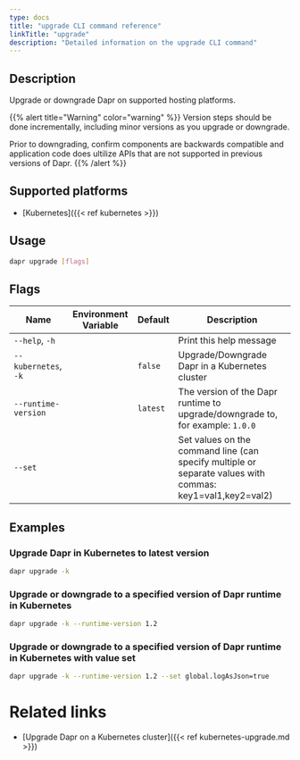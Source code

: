 ```yaml
---
type: docs
title: "upgrade CLI command reference"
linkTitle: "upgrade"
description: "Detailed information on the upgrade CLI command"
---
```


## Description

Upgrade or downgrade Dapr on supported hosting platforms. 

{{% alert title="Warning" color="warning" %}}
Version steps should be done incrementally, including minor versions as you upgrade or downgrade.

Prior to downgrading, confirm components are backwards compatible and application code does ultilize APIs that are not supported in previous versions of Dapr.
{{% /alert %}}

## Supported platforms

- [Kubernetes]({{< ref kubernetes >}})

## Usage
```bash
dapr upgrade [flags]
```

## Flags

| Name | Environment Variable | Default | Description
| --- | --- | --- | --- |
| `--help`, `-h` | | | Print this help message |
| `--kubernetes`, `-k` | | `false` | Upgrade/Downgrade Dapr in a Kubernetes cluster |
| `--runtime-version` | | `latest` | The version of the Dapr runtime to upgrade/downgrade to, for example: `1.0.0` |
| `--set` | | | Set values on the command line (can specify multiple or separate values with commas: key1=val1,key2=val2) |

## Examples

### Upgrade Dapr in Kubernetes to latest version
```bash
dapr upgrade -k
```

### Upgrade or downgrade to a specified version of Dapr runtime in Kubernetes
```bash
dapr upgrade -k --runtime-version 1.2
```

### Upgrade or downgrade to a specified version of Dapr runtime in Kubernetes with value set
```bash
dapr upgrade -k --runtime-version 1.2 --set global.logAsJson=true
```

# Related links

- [Upgrade Dapr on a Kubernetes cluster]({{< ref kubernetes-upgrade.md >}})